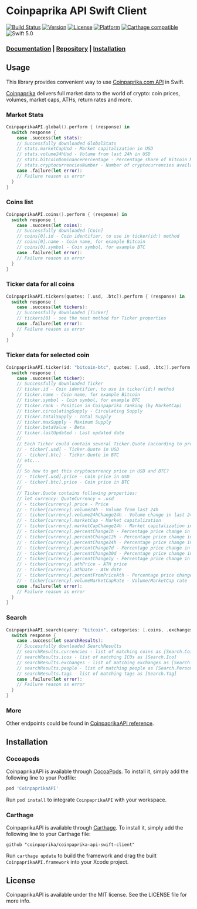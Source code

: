 # Coinpaprika API Swift Client

[![Build Status](https://travis-ci.org/coinpaprika/coinpaprika-api-swift-client.svg?branch=master)](https://travis-ci.org/coinpaprika/coinpaprika-api-swift-client)
[![Version](https://img.shields.io/cocoapods/v/CoinpaprikaAPI.svg?style=flat)](https://cocoapods.org/pods/CoinpaprikaAPI)
[![License](https://img.shields.io/cocoapods/l/CoinpaprikaAPI.svg?style=flat)](https://cocoapods.org/pods/CoinpaprikaAPI)
[![Platform](https://img.shields.io/cocoapods/p/CoinpaprikaAPI.svg?style=flat)](https://cocoapods.org/pods/CoinpaprikaAPI)
[![Carthage compatible](https://img.shields.io/badge/Carthage-compatible-4BC51D.svg?style=flat)](https://github.com/Carthage/Carthage)
![Swift 5.0](https://img.shields.io/badge/swift-4.2%20%7C%205.0-orange.svg)

### [Documentation](https://coinpaprika.github.io/coinpaprika-api-swift-client) | [Repository](https://github.com/coinpaprika/coinpaprika-api-swift-client) | [Installation](#installation)

## Usage

This library provides convenient way to use [Coinpaprika.com API](https://api.coinpaprika.com/) in Swift.

[Coinpaprika](https://coinpaprika.com) delivers full market data to the world of crypto: coin prices, volumes, market caps, ATHs, return rates and more.

### Market Stats

```swift
CoinpaprikaAPI.global().perform { (response) in
  switch response {
    case .success(let stats):
    // Successfully downloaded GlobalStats
    // stats.marketCapUsd - Market capitalization in USD
    // stats.volume24hUsd - Volume from last 24h in USD
    // stats.bitcoinDominancePercentage - Percentage share of Bitcoin MarketCap in Total MarketCap
    // stats.cryptocurrenciesNumber - Number of cryptocurrencies available on Coinpaprika
    case .failure(let error):
    // Failure reason as error
  }
}
```

### Coins list

```swift
CoinpaprikaAPI.coins().perform { (response) in
  switch response {
    case .success(let coins):
    // Successfully downloaded [Coin]
    // coins[0].id - Coin identifier, to use in ticker(id:) method
    // coins[0].name - Coin name, for example Bitcoin
    // coins[0].symbol - Coin symbol, for example BTC
    case .failure(let error):
    // Failure reason as error
  }
}
```

### Ticker data for all coins

```swift
CoinpaprikaAPI.tickers(quotes: [.usd, .btc]).perform { (response) in
  switch response {
    case .success(let tickers):
    // Successfully downloaded [Ticker]
    // tickers[0] - see the next method for Ticker properties
    case .failure(let error):
    // Failure reason as error
  }
}

```

### Ticker data for selected coin

```swift
CoinpaprikaAPI.ticker(id: "bitcoin-btc", quotes: [.usd, .btc]).perform { (response) in
  switch response {
    case .success(let ticker):
    // Successfully downloaded Ticker
    // ticker.id - Coin identifier, to use in ticker(id:) method
    // ticker.name - Coin name, for example Bitcoin
    // ticker.symbol - Coin symbol, for example BTC
    // ticker.rank - Position in Coinpaprika ranking (by MarketCap)
    // ticker.circulatingSupply - Circulating Supply
    // ticker.totalSupply - Total Supply
    // ticker.maxSupply - Maximum Supply
    // ticker.betaValue - Beta
    // ticker.lastUpdated - Last updated date
    //
    // Each Ticker could contain several Ticker.Quote (according to provided quotes parameter). To access to quote for given currency, use subscripting like:
    // - ticker[.usd] - Ticker.Quote in USD
    // - ticker[.btc] - Ticker.Quote in BTC
    // etc...
    //
    // So how to get this cryptocurrency price in USD and BTC?
    // - ticker[.usd].price - Coin price in USD
    // - ticker[.btc].price - Coin price in BTC
    //
    // Ticker.Quote contains following properties:
    // let currency: QuoteCurrency = .usd
    // - ticker[currency].price - Price
    // - ticker[currency].volume24h - Volume from last 24h
    // - ticker[currency].volume24hChange24h - Volume change in last 24h
    // - ticker[currency].marketCap - Market capitalization
    // - ticker[currency].marketCapChange24h - Market capitalization in last 24h
    // - ticker[currency].percentChange1h - Percentage price change in last 1 hour
    // - ticker[currency].percentChange12h - Percentage price change in last 12 hour
    // - ticker[currency].percentChange24h - Percentage price change in last 24 hour
    // - ticker[currency].percentChange7d - Percentage price change in last 7 days
    // - ticker[currency].percentChange30d - Percentage price change in last 30 days
    // - ticker[currency].percentChange1y - Percentage price change in last 1 year
    // - ticker[currency].athPrice - ATH price
    // - ticker[currency].athDate - ATH date
    // - ticker[currency].percentFromPriceAth - Percentage price change from ATH
    // - ticker[currency].volumeMarketCapRate - Volume/MarketCap rate
    case .failure(let error):
    // Failure reason as error
  }
}
```

### Search

```swift
CoinpaprikaAPI.search(query: "bitcoin", categories: [.coins, .exchanges, .icos, .people, .tags], limit: 20).perform { (response) in
  switch response {
    case .success(let searchResults):
    // Successfully downloaded SearchResults
    // searchResults.currencies - list of matching coins as [Search.Coin]
    // searchResults.icos - list of matching ICOs as [Search.Ico]
    // searchResults.exchanges - list of matching exchanges as [Search.Exchange]
    // searchResults.people - list of matching people as [Search.Person]
    // searchResults.tags - list of matching tags as [Search.Tag]
    case .failure(let error):
    // Failure reason as error
  }
}
```

### More

Other endpoints could be found in [CoinpaprikaAPI reference](https://coinpaprika.github.io/coinpaprika-api-swift-client/Structs/CoinpaprikaAPI.html).

## Installation

### Cocoapods

CoinpaprikaAPI is available through [CocoaPods](https://cocoapods.org). To install it, simply add the following line to your Podfile:

```ruby
pod 'CoinpaprikaAPI'
```

Run `pod install` to integrate `CoinpaprikaAPI` with your workspace.

### Carthage

CoinpaprikaAPI is available through [Carthage](https://github.com/Carthage/Carthage). To install it, simply add the following line to your Carthage file:


```
github "coinpaprika/coinpaprika-api-swift-client"  
```

Run `carthage update` to build the framework and drag the built `CoinpaprikaAPI.framework` into your Xcode project.

## License

CoinpaprikaAPI is available under the MIT license. See the LICENSE file for more info.
